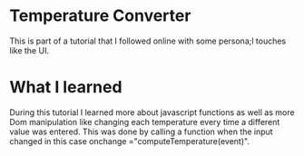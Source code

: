 # Temperature Converter
This is part of a tutorial that I followed online with some
persona;l touches like the UI.
# What I learned
During this tutorial I learned more about javascript functions
as well as more Dom manipulation like changing each temperature
every time a different value was entered. This was done by
calling a function when the input changed in this case
onchange ="computeTemperature(event)".
